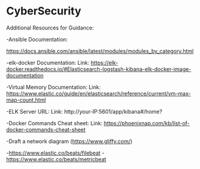 # CyberSecurity
Additional Resources for Guidance:

-Ansible Documentation:

https://docs.ansible.com/ansible/latest/modules/modules_by_category.html

-elk-docker Documentation: 
Link: https://elk-docker.readthedocs.io/#Elasticsearch-logstash-kibana-elk-docker-image-documentation

-Virtual Memory Documentation: 
Link: https://www.elastic.co/guide/en/elasticsearch/reference/current/vm-max-map-count.html

-ELK Server URL: 
Link: http://your-IP:5601/app/kibana#/home?

-Docker Commands Cheat sheet: 
Link: https://phoenixnap.com/kb/list-of-docker-commands-cheat-sheet

-Draft a network diagram (https://www.gliffy.com/)

-https://www.elastic.co/beats/filebeat 
-https://www.elastic.co/beats/metricbeat

